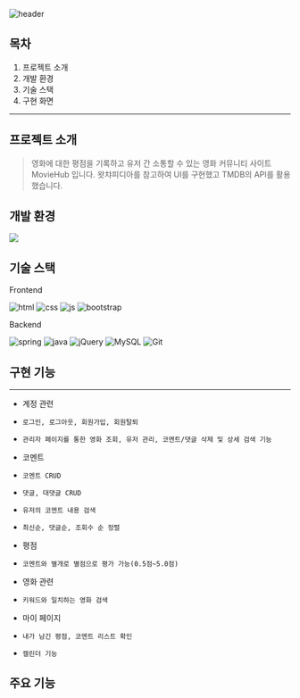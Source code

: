 ![header](https://capsule-render.vercel.app/api?type=rounded&color=gradient&height=200&section=header&text=MovieHub&fontSize=60)

## 목차
1. 프로젝트 소개
2. 개발 환경
3. 기술 스택
4. 구현 화면

---
프로젝트 소개
---

> 영화에 대한 평점을 기록하고 유저 간 소통할 수 있는 영화 커뮤니티 사이트 MovieHub 입니다.
> 왓챠피디아를 참고하여 UI를 구현했고 TMDB의 API를 활용했습니다.


개발 환경
---
![](https://img.shields.io/badge/Windows-0078D6?style=for-the-badge&logo=windows&logoColor=white)
    
기술 스택
---
Frontend

![html](https://img.shields.io/badge/HTML5-E34F26?style=for-the-badge&logo=html5&logoColor=white
) ![css](https://img.shields.io/badge/CSS3-1572B6?style=for-the-badge&logo=css3&logoColor=white) ![js](https://img.shields.io/badge/JavaScript-F7DF1E?style=for-the-badge&logo=JavaScript&logoColor=white) ![bootstrap](https://img.shields.io/badge/Bootstrap-563D7C?style=for-the-badge&logo=bootstrap&logoColor=white)

Backend

![spring](https://img.shields.io/badge/Spring-6DB33F?style=for-the-badge&logo=spring&logoColor=white) ![java](https://img.shields.io/badge/Java-ED8B00?style=for-the-badge&logo=openjdk&logoColor=white) ![jQuery](https://img.shields.io/badge/jQuery-0769AD?style=for-the-badge&logo=jquery&logoColor=white)
![MySQL](https://img.shields.io/badge/MySQL-00000F?style=for-the-badge&logo=mysql&logoColor=white) ![Git](https://img.shields.io/badge/GIT-E44C30?style=for-the-badge&logo=git&logoColor=white
)

## 구현 기능
---
+ 계정 관련
+     로그인, 로그아웃, 회원가입, 회원탈퇴
+     관리자 페이지를 통한 영화 조회, 유저 관리, 코멘트/댓글 삭제 및 상세 검색 기능
+ 코멘트
+     코멘트 CRUD
+     댓글, 대댓글 CRUD
+     유저의 코멘트 내용 검색
+     최신순, 댓글순, 조회수 순 정렬
+ 평점
+     코멘트와 별개로 별점으로 평가 가능(0.5점~5.0점)
+ 영화 관련
+     키워드와 일치하는 영화 검색
+ 마이 페이지
+     내가 남긴 평점, 코멘트 리스트 확인
+     캘린더 기능

## 주요 기능

